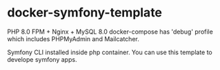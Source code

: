# docker-symfony-template
PHP 8.0 FPM + Nginx + MySQL 8.0
docker-compose has 'debug' profile which includes PHPMyAdmin and Mailcatcher.

Symfony CLI installed inside php container.
You can use this template to develope symfony apps.

